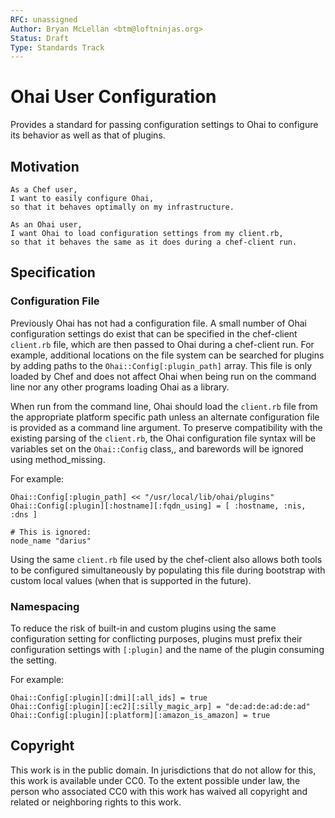```yaml
---
RFC: unassigned
Author: Bryan McLellan <btm@loftninjas.org>
Status: Draft
Type: Standards Track
---
```


# Ohai User Configuration

Provides a standard for passing configuration settings to Ohai to configure its behavior as well as that of plugins.

## Motivation

    As a Chef user,
    I want to easily configure Ohai,
    so that it behaves optimally on my infrastructure.

    As an Ohai user,
    I want Ohai to load configuration settings from my client.rb,
    so that it behaves the same as it does during a chef-client run.

## Specification

### Configuration File

Previously Ohai has not had a configuration file. A small number of Ohai configuration settings do exist that can be specified in the chef-client ```client.rb``` file, which are then passed to Ohai during a chef-client run. For example, additional locations on the file system can be searched for plugins by adding paths to the ```Ohai::Config[:plugin_path]``` array. This file is only loaded by Chef and does not affect Ohai when being run on the command line nor any other programs loading Ohai as a library.

When run from the command line, Ohai should load the ```client.rb``` file from the appropriate platform specific path unless an alternate configuration file is provided as a command line argument. To preserve compatibility with the existing parsing of the ```client.rb```, the Ohai configuration file syntax will be variables set on the ```Ohai::Config``` class,, and barewords will be ignored using method_missing.

For example:

```
Ohai::Config[:plugin_path] << "/usr/local/lib/ohai/plugins"
Ohai::Config[:plugin][:hostname][:fqdn_using] = [ :hostname, :nis, :dns ]

# This is ignored:
node_name "darius"
```

Using the same ```client.rb``` file used by the chef-client also allows both tools to be configured simultaneously by populating this file during bootstrap with custom local values (when that is supported in the future).

### Namespacing

To reduce the risk of built-in and custom plugins using the same configuration setting for conflicting purposes, plugins must prefix their configuration settings with ```[:plugin]``` and the name of the plugin consuming the setting. 

For example:

```
Ohai::Config[:plugin][:dmi][:all_ids] = true
Ohai::Config[:plugin][:ec2][:silly_magic_arp] = "de:ad:de:ad:de:ad"
Ohai::Config[:plugin][:platform][:amazon_is_amazon] = true
```


## Copyright

This work is in the public domain. In jurisdictions that do not allow for this,
this work is available under CC0. To the extent possible under law, the person
who associated CC0 with this work has waived all copyright and related or
neighboring rights to this work.

